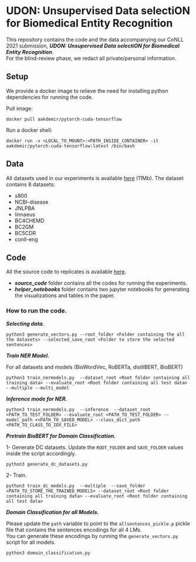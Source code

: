 # UDON: Unsupervised Data selectiON for Biomedical Entity Recognition


This repository contains the code and the data accompanying our CoNLL 2021 submission, ***UDON: Unsupervised Data selectiON for Biomedical Entity Recognition***.  
For the blind-review phase, we redact all private/personal information.



## Setup

We provide a docker image to relieve the need for installing python dependencies for running the code.

Pull image:  
```
docker pull aakdemir/pytorch-cuda-tensorflow
```

Run a docker shell:  

```
docker run -v <LOCAL_TO_MOUNT>:<PATH_INSIDE_CONTAINER> -it aakdemir/pytorch-cuda-tensorflow:latest /bin/bash
```



## Data

All datasets used in our experiments is available [here](https://drive.google.com/file/d/1iZ3Jv1RrChbbxB0vaQHIrPw5EftjHzds/view?usp=sharing) (11Mb).
The dataset contains 8 datasets:

- s800
- NCBI-disease
- JNLPBA
- linnaeus
- BC4CHEMD
- BC2GM
- BC5CDR
- conll-eng


## Code

All the source code to replicates is available [here](https://drive.google.com/file/d/1OD-72i7G0tVbbp43DcaDlRh1F4puZOTB/view?usp=sharing).
- ***source_code*** folder contains all the codes for running the experiments.  
- ***helper_notebooks*** folder contains two jupyter notebooks for generating the visualizations and tables in the paper.

### How to run the code.


***Selecting data.***

```
python3 generate_vectors.py --root_folder <Folder containing the all the datasets> --selected_save_root <Folder to store the selected sentences> 
```



***Train NER Model.*** 

For all datasets and models (BioWordVec, RoBERTa, distilBERT, BioBERT)
```
python3 train_nermodels.py  --dataset_root <Root folder containing all training data> --evaluate_root <Root folder containing all test data>  --multiple --multi_model
```

***Inference mode for NER.*** 

```
python3 train_nermodels.py  --inference  --dataset_root <PATH_TO_TEST_FOLDER> --evaluate_root <PATH_TO_TEST_FOLDER> --model_path <<PATH_TO_SAVED_MODEL> --class_dict_path <PATH_TO_CLASS_TO_IDX_FILE>
```

***Pretrain BioBERT for Domain Classification.*** 


1- Generate DC datasets. Update the ```ROOT_FOLDER``` and ```SAVE_FOLDER``` values inside the script accordingly. 


```
python3 generate_dc_datasets.py
```

2- Train.  
```
python3 train_dc_models.py  --multiple  --save_folder <PATH_TO_STORE_THE_TRAINED_MODELS> --dataset_root <Root folder containing all training data> --evaluate_root <Root folder containing all test data>
```


***Domain Classification for all Models.*** 

Please update the ```path``` variable to point to the ```allsentences_pickle.p``` pickle file that contains the sentences encodings for all 4 LMs.  
You can generate these encodings by running the ```generate_vectors.py ``` script for all models.

```
python3 domain_classification.py
```